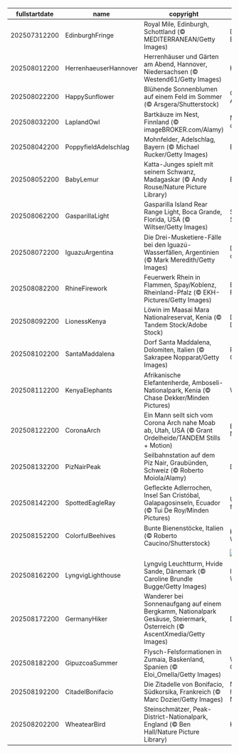 |fullstartdate|name|copyright|title|image|
|--|--|--|--|--|
202507312200|EdinburghFringe|Royal Mile, Edinburgh, Schottland (© MEDITERRANEAN/Getty Images)|Die Stadt wird zur Bühne|![](/de-DE/2025/08/202507312200EdinburghFringe.jpg)|
202508012200|HerrenhaeuserHannover|Herrenhäuser und Gärten am Abend, Hannover, Niedersachsen (© Westend61/Getty Images)|Historische Pracht|![](/de-DE/2025/08/202508012200HerrenhaeuserHannover.jpg)|
202508022200|HappySunflower|Blühende Sonnenblumen auf einem Feld im Sommer (© Arsgera/Shutterstock)|Gelb, so weit das Auge reicht|![](/de-DE/2025/08/202508022200HappySunflower.jpg)|
202508032200|LaplandOwl|Bartkäuze im Nest, Finnland (© imageBROKER.com/Alamy)|Mystische Jäger der Nacht|![](/de-DE/2025/08/202508032200LaplandOwl.jpg)|
202508042200|PoppyfieldAdelschlag|Mohnfelder, Adelschlag, Bayern (© Michael Rucker/Getty Images)|Bayerische Idylle|![](/de-DE/2025/08/202508042200PoppyfieldAdelschlag.jpg)|
202508052200|BabyLemur|Katta-Junges spielt mit seinem Schwanz, Madagaskar (© Andy Rouse/Nature Picture Library)|Ein pelziger Geselle|![](/de-DE/2025/08/202508052200BabyLemur.jpg)|
202508062200|GasparillaLight|Gasparilla Island Rear Range Light, Boca Grande, Florida, USA (© Wiltser/Getty Images)|Stille Helden der Seefahrt|![](/de-DE/2025/08/202508062200GasparillaLight.jpg)|
202508072200|IguazuArgentina|Die Drei-Musketiere-Fälle bei den Iguazú-Wasserfällen, Argentinien (© Mark Meredith/Getty Images)|Der große Auftritt der Natur|![](/de-DE/2025/08/202508072200IguazuArgentina.jpg)|
202508082200|RhineFirework|Feuerwerk Rhein in Flammen, Spay/Koblenz, Rheinland-Pfalz (© EKH-Pictures/Getty Images)|Ein sensationelles Feuerwerkspektakel|![](/de-DE/2025/08/202508082200RhineFirework.jpg)|
202508092200|LionessKenya|Löwin im Maasai Mara Nationalreservat, Kenia (© Tandem Stock/Adobe Stock)|Die Königin des Dschungels|![](/de-DE/2025/08/202508092200LionessKenya.jpg)|
202508102200|SantaMaddalena|Dorf Santa Maddalena, Dolomiten, Italien (© Sakrapee Nopparat/Getty Images)|Postkarte von den Gipfeln|![](/de-DE/2025/08/202508102200SantaMaddalena.jpg)|
202508112200|KenyaElephants|Afrikanische Elefantenherde, Amboseli-Nationalpark, Kenia (© Chase Dekker/Minden Pictures)|Weise Riesen|![](/de-DE/2025/08/202508112200KenyaElephants.jpg)|
202508122200|CoronaArch|Ein Mann seilt sich vom Corona Arch nahe Moab ab, Utah, USA (© Grant Ordelheide/TANDEM Stills + Motion)|Ein Geheimnis der Natur|![](/de-DE/2025/08/202508122200CoronaArch.jpg)|
202508132200|PizNairPeak|Seilbahnstation auf dem Piz Nair, Graubünden, Schweiz (© Roberto Moiola/Alamy)|Der Gipfel ruft|![](/de-DE/2025/08/202508132200PizNairPeak.jpg)|
202508142200|SpottedEagleRay|Gefleckte Adlerrochen, Insel San Cristóbal, Galapagosinseln, Ecuador (© Tui De Roy/Minden Pictures)|Unter Wasser fliegen|![](/de-DE/2025/08/202508142200SpottedEagleRay.jpg)|
202508152200|ColorfulBeehives|Bunte Bienenstöcke, Italien (© Roberto Caucino/Shutterstock)|Kleine Helfer, große Wirkung|![](/de-DE/2025/08/202508152200ColorfulBeehives.jpg)|
||||![](/de-DE/2025/08/.jpg)|
202508162200|LyngvigLighthouse|Lyngvig Leuchtturm, Hvide Sande, Dänemark (© Caroline Brundle Bugge/Getty Images)|Imposante Wegweiser|![](/de-DE/2025/08/202508162200LyngvigLighthouse.jpg)|
202508172200|GermanyHiker|Wanderer bei Sonnenaufgang auf einem Bergkamm, Nationalpark Gesäuse, Steiermark, Österreich (© AscentXmedia/Getty Images)|Der Berg ruft!|![](/de-DE/2025/08/202508172200GermanyHiker.jpg)|
202508182200|GipuzcoaSummer|Flysch-Felsformationen in Zumaia, Baskenland, Spanien (© Eloi_Omella/Getty Images)|Wunder der Geologie|![](/de-DE/2025/08/202508182200GipuzcoaSummer.jpg)|
202508192200|CitadelBonifacio|Die Zitadelle von Bonifacio, Südkorsika, Frankreich (© Marc Dozier/Getty Images)|Mächtige Mauern hoch über dem Meer|![](/de-DE/2025/08/202508192200CitadelBonifacio.jpg)|
202508202200|WheatearBird|Steinschmätzer, Peak-District-Nationalpark, England (© Ben Hall/Nature Picture Library)|Kleine Flugkünstler|![](/de-DE/2025/08/202508202200WheatearBird.jpg)|
